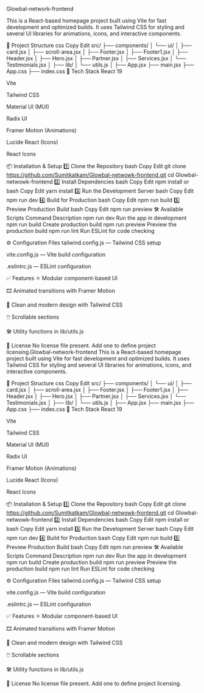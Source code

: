 Glowbal-network-frontend

This is a React-based homepage project built using Vite for fast development and optimized builds. It uses Tailwind CSS for styling and several UI libraries for animations, icons, and interactive components.

📁 Project Structure
css
Copy
Edit
src/
├── components/
│   └── ui/
│       ├── card.jsx
│       ├── scroll-area.jsx
│       ├── Footer.jsx
│       ├── Footer1.jsx
│       ├── Header.jsx
│       ├── Hero.jsx
│       ├── Partner.jsx
│       ├── Services.jsx
│       └── Testimonials.jsx
│
├── lib/
│   └── utils.js
│
├── App.jsx
├── main.jsx
├── App.css
├── index.css
🚀 Tech Stack
React 19

Vite

Tailwind CSS

Material UI (MUI)

Radix UI

Framer Motion (Animations)

Lucide React (Icons)

React Icons

📦 Installation & Setup
1️⃣ Clone the Repository
bash
Copy
Edit
git clone https://github.com/Sumitkatkam/Glowbal-netwowk-frontend.git
cd Glowbal-netwowk-frontend
2️⃣ Install Dependencies
bash
Copy
Edit
npm install
or
bash
Copy
Edit
yarn install
3️⃣ Run the Development Server
bash
Copy
Edit
npm run dev
4️⃣ Build for Production
bash
Copy
Edit
npm run build
5️⃣ Preview Production Build
bash
Copy
Edit
npm run preview
🛠️ Available Scripts
Command	Description
npm run dev	Run the app in development
npm run build	Create production build
npm run preview	Preview the production build
npm run lint	Run ESLint for code checking

⚙️ Configuration Files
tailwind.config.js — Tailwind CSS setup

vite.config.js — Vite build configuration

.eslintrc.js — ESLint configuration

✅ Features
⚛ Modular component-based UI

🎞️ Animated transitions with Framer Motion

🎨 Clean and modern design with Tailwind CSS

🖱️ Scrollable sections

🛠️ Utility functions in lib/utils.js

📃 License
No license file present. Add one to define project licensing.Glowbal-network-frontend
This is a React-based homepage project built using Vite for fast development and optimized builds. It uses Tailwind CSS for styling and several UI libraries for animations, icons, and interactive components.

📁 Project Structure
css
Copy
Edit
src/
├── components/
│   └── ui/
│       ├── card.jsx
│       ├── scroll-area.jsx
│       ├── Footer.jsx
│       ├── Footer1.jsx
│       ├── Header.jsx
│       ├── Hero.jsx
│       ├── Partner.jsx
│       ├── Services.jsx
│       └── Testimonials.jsx
│
├── lib/
│   └── utils.js
│
├── App.jsx
├── main.jsx
├── App.css
├── index.css
🚀 Tech Stack
React 19

Vite

Tailwind CSS

Material UI (MUI)

Radix UI

Framer Motion (Animations)

Lucide React (Icons)

React Icons

📦 Installation & Setup
1️⃣ Clone the Repository
bash
Copy
Edit
git clone https://github.com/Sumitkatkam/Glowbal-netwowk-frontend.git
cd Glowbal-netwowk-frontend
2️⃣ Install Dependencies
bash
Copy
Edit
npm install
or
bash
Copy
Edit
yarn install
3️⃣ Run the Development Server
bash
Copy
Edit
npm run dev
4️⃣ Build for Production
bash
Copy
Edit
npm run build
5️⃣ Preview Production Build
bash
Copy
Edit
npm run preview
🛠️ Available Scripts
Command	Description
npm run dev	Run the app in development
npm run build	Create production build
npm run preview	Preview the production build
npm run lint	Run ESLint for code checking

⚙️ Configuration Files
tailwind.config.js — Tailwind CSS setup

vite.config.js — Vite build configuration

.eslintrc.js — ESLint configuration

✅ Features
⚛ Modular component-based UI

🎞️ Animated transitions with Framer Motion

🎨 Clean and modern design with Tailwind CSS

🖱️ Scrollable sections

🛠️ Utility functions in lib/utils.js

📃 License
No license file present. Add one to define project licensing.

